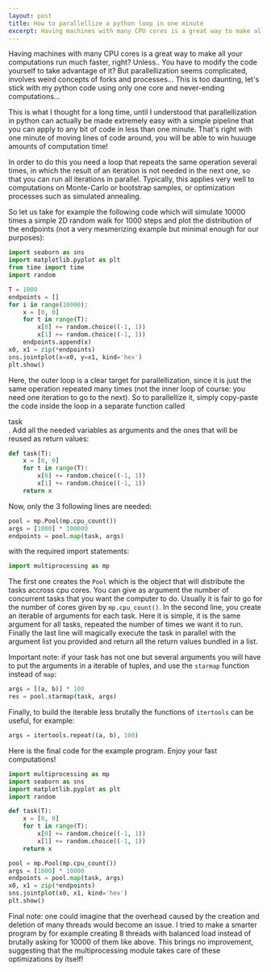 ```yaml
---
layout: post
title: How to parallellize a python loop in one minute
excerpt: Having machines with many CPU cores is a great way to make all your computations run much faster, right? Unless.. You have to modify the code yourself to take advantage of it? But parallellization seems complicated, involves forks and processes...
---
```


Having machines with many CPU cores is a great way to make all your computations run much faster, right? Unless.. You have to modify the code yourself to take advantage of it? But parallellization seems complicated, involves weird concepts of forks and processes... This is too daunting, let's stick with my python code using only one core and never-ending computations...

This is what I thought for a long time, until I understood that parallellization in python can actually be made extremely easy with a simple pipeline that you can apply to any bit of code in less than one minute. That's right with one minute of moving lines of code around, you will be able to win huuuge amounts of computation time!

In order to do this you need a loop that repeats the same operation several times, in which the result of an iteration is not needed in the next one, so that you can run all iterations in parallel. Typically, this applies very well to computations on Monte-Carlo or bootstrap samples, or optimization processes such as simulated annealing.

So let us take for example the following code which will simulate 10000 times a simple 2D random walk for 1000 steps and plot the distribution of the endpoints (not a very mesmerizing example but minimal enough for our purposes):
```py
import seaborn as sns
import matplotlib.pyplot as plt
from time import time
import random

T = 1000
endpoints = []
for i in range(10000):
    x = [0, 0]
    for t in range(T):
        x[0] += random.choice((-1, 1))
        x[1] += random.choice((-1, 1))
    endpoints.append(x)
x0, x1 = zip(*endpoints)
sns.jointplot(x=x0, y=x1, kind='hex')
plt.show()
```

Here, the outer loop is a clear target for parallellization, since it is just the same operation repeated many times (not the inner loop of course: you need one iteration to go to the next). So to parallellize it, simply copy-paste the code inside the loop in a separate function called <div class="mycode">task</div>. Add all the needed variables as arguments and the ones that will be reused as return values:

```py
def task(T):
    x = [0, 0]
    for t in range(T):
        x[0] += random.choice((-1, 1))
        x[1] += random.choice((-1, 1))
    return x
```

Now, only the 3 following lines are needed: 
```py
pool = mp.Pool(mp.cpu_count())
args = [1000] * 100000
endpoints = pool.map(task, args)
```
with the required import statements:
```py
import multiprocessing as mp
```
The first one creates the `Pool` which is the object that will distribute the tasks accross cpu cores. You can give as argument the number of concurrent tasks that you want the computer to do. Usually it is fair to go for the number of cores given by `mp.cpu_count()`. In the second line, you create an iterable of arguments for each task. Here it is simple, it is the same argument for all tasks, repeated the number of times we want it to run. Finally the last line will magically execute the task in parallel with the argument list you provided and return all the return values bundled in a list.

Important note: if your task has not one but several arguments you will have to put the arguments in a iterable of tuples, and use the `starmap` function instead of `map`:
```py
args = [(a, b)] * 100
res = pool.starmap(task, args)
```

Finally, to build the iterable less brutally the functions of `itertools` can be useful, for example:
```py
args = itertools.repeat((a, b), 100)
```

Here is the final code for the example program. Enjoy your fast computations!
```py
import multiprocessing as mp
import seaborn as sns
import matplotlib.pyplot as plt
import random

def task(T):
    x = [0, 0]
    for t in range(T):
        x[0] += random.choice((-1, 1))
        x[1] += random.choice((-1, 1))
    return x

pool = mp.Pool(mp.cpu_count())
args = [1000] * 10000
endpoints = pool.map(task, args)
x0, x1 = zip(*endpoints)
sns.jointplot(x0, x1, kind='hex')
plt.show()
```

Final note: one could imagine that the overhead caused by the creation and deletion of many threads would become an issue. I tried to make a smarter program by for example creating 8 threads with balanced load instead of brutally asking for 10000 of them like above. This brings no improvement, suggesting that the multiprocessing module takes care of these optimizations by itself!
